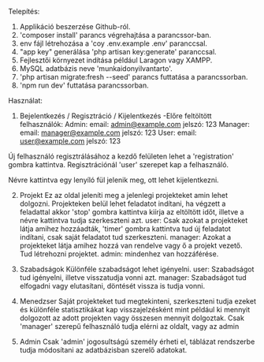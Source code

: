Telepítés:
1. Applikáció beszerzése Github-ról.
2. 'composer install' parancs végrehajtása a parancssor-ban.
3. env fájl létrehozása a 'coy .env.example .env' paranccsal.
4. "app key" generálása 'php artisan key:generate' paranccsal.
5. Fejlesztői környezet indítása például Laragon vagy XAMPP.
6. MySQL adatbázis neve 'munkaidonyilvantarto'.
7. 'php artisan migrate:fresh --seed' parancs futtatása a parancssorban.
8. 'npm run dev' futtatása parancssorban.

Használat:
1. Bejelentkezés / Regisztráció / Kijelentkezés
	-Előre feltöltött felhasználók:
		Admin:
					email: admin@example.com
					jelszó: 123
		Manager:
					email: manager@example.com
					jelszó: 123
		User:
					email: user@example.com
					jelszó: 123

Új felhasználó regisztrálásához a kezdő felületen lehet a 'registration' gombra kattintva.
Regisztrációnál 'user' szerepet kap a felhasználó.

Névre kattintva egy lenyíló fül jelenik meg, ott lehet kijelentkezni.

2. Projekt
Ez az oldal jeleníti meg a jelenlegi projekteket amin lehet dolgozni. Projekteken belül lehet feladatot indítani, ha végzett a feladattal akkor 'stop' gombra kattintva kiírja az eltöltött időt, illetve a névre kattintva tudja szerkeszteni azt.
user: Csak azokat a projekteket látja amihez hozzáadták, 'timer' gombra kattintva tud új feladatot indítani, csak saját feladatot tud szerkeszteni.
manager: Azokat a projekteket látja amihez hozzá van rendelve vagy ő a projekt vezető. Tud létrehozni projektet.
admin: mindenhez van hozzáférése.

3. Szabadságok
Különféle szabadságot lehet igényelni.
user: Szabadságot tud igényelni, illetve visszatudja vonni azt.
manager: Szabadságot tud elfogadni vagy elutasítani, döntését vissza is tudja vonni.

4. Menedzser
Saját projekteket tud megtekinteni, szerkeszteni tudja ezeket és különféle statisztikákat kap visszajelzésként mint például ki mennyit dolgozott az adott projekten vagy összesen mennyit dolgoztak. Csak 'manager' szerepű felhasználó tudja elérni az oldalt, vagy az admin

5. Admin
Csak 'admin' jogosultságú személy érheti el, táblázat rendszerbe tudja módosítani az adatbázisban szerelő adatokat.
